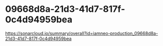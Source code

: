 # 09668d8a-21d3-41d7-817f-0c4d94959bea
https://sonarcloud.io/summary/overall?id=iamneo-production_09668d8a-21d3-41d7-817f-0c4d94959bea
